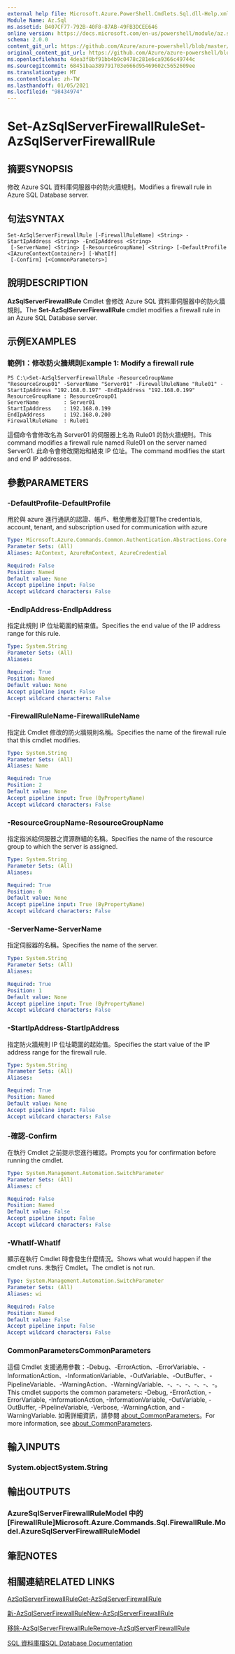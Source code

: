 ```yaml
---
external help file: Microsoft.Azure.PowerShell.Cmdlets.Sql.dll-Help.xml
Module Name: Az.Sql
ms.assetid: B407CF77-792B-40F8-87AB-49FB3DCEE646
online version: https://docs.microsoft.com/en-us/powershell/module/az.sql/set-azsqlserverfirewallrule
schema: 2.0.0
content_git_url: https://github.com/Azure/azure-powershell/blob/master/src/Sql/Sql/help/Set-AzSqlServerFirewallRule.md
original_content_git_url: https://github.com/Azure/azure-powershell/blob/master/src/Sql/Sql/help/Set-AzSqlServerFirewallRule.md
ms.openlocfilehash: 4dea3f8bf91bb4b9c0478c281e6ca9366c49744c
ms.sourcegitcommit: 68451baa389791703e666d95469602c5652609ee
ms.translationtype: MT
ms.contentlocale: zh-TW
ms.lasthandoff: 01/05/2021
ms.locfileid: "98434974"
---
```

# <span data-ttu-id="abb8a-101">Set-AzSqlServerFirewallRule</span><span class="sxs-lookup"><span data-stu-id="abb8a-101">Set-AzSqlServerFirewallRule</span></span>

## <span data-ttu-id="abb8a-102">摘要</span><span class="sxs-lookup"><span data-stu-id="abb8a-102">SYNOPSIS</span></span>
<span data-ttu-id="abb8a-103">修改 Azure SQL 資料庫伺服器中的防火牆規則。</span><span class="sxs-lookup"><span data-stu-id="abb8a-103">Modifies a firewall rule in Azure SQL Database server.</span></span>

## <span data-ttu-id="abb8a-104">句法</span><span class="sxs-lookup"><span data-stu-id="abb8a-104">SYNTAX</span></span>

```
Set-AzSqlServerFirewallRule [-FirewallRuleName] <String> -StartIpAddress <String> -EndIpAddress <String>
 [-ServerName] <String> [-ResourceGroupName] <String> [-DefaultProfile <IAzureContextContainer>] [-WhatIf]
 [-Confirm] [<CommonParameters>]
```

## <span data-ttu-id="abb8a-105">說明</span><span class="sxs-lookup"><span data-stu-id="abb8a-105">DESCRIPTION</span></span>
<span data-ttu-id="abb8a-106">**AzSqlServerFirewallRule** Cmdlet 會修改 Azure SQL 資料庫伺服器中的防火牆規則。</span><span class="sxs-lookup"><span data-stu-id="abb8a-106">The **Set-AzSqlServerFirewallRule** cmdlet modifies a firewall rule in an Azure SQL Database server.</span></span>

## <span data-ttu-id="abb8a-107">示例</span><span class="sxs-lookup"><span data-stu-id="abb8a-107">EXAMPLES</span></span>

### <span data-ttu-id="abb8a-108">範例1：修改防火牆規則</span><span class="sxs-lookup"><span data-stu-id="abb8a-108">Example 1: Modify a firewall rule</span></span>
```
PS C:\>Set-AzSqlServerFirewallRule -ResourceGroupName "ResourceGroup01" -ServerName "Server01" -FirewallRuleName "Rule01" -StartIpAddress "192.168.0.197" -EndIpAddress "192.168.0.199"
ResourceGroupName : ResourceGroup01
ServerName        : Server01
StartIpAddress    : 192.168.0.199
EndIpAddress      : 192.168.0.200
FirewallRuleName  : Rule01
```

<span data-ttu-id="abb8a-109">這個命令會修改名為 Server01 的伺服器上名為 Rule01 的防火牆規則。</span><span class="sxs-lookup"><span data-stu-id="abb8a-109">This command modifies a firewall rule named Rule01 on the server named Server01.</span></span>
<span data-ttu-id="abb8a-110">此命令會修改開始和結束 IP 位址。</span><span class="sxs-lookup"><span data-stu-id="abb8a-110">The command modifies the start and end IP addresses.</span></span>

## <span data-ttu-id="abb8a-111">參數</span><span class="sxs-lookup"><span data-stu-id="abb8a-111">PARAMETERS</span></span>

### <span data-ttu-id="abb8a-112">-DefaultProfile</span><span class="sxs-lookup"><span data-stu-id="abb8a-112">-DefaultProfile</span></span>
<span data-ttu-id="abb8a-113">用於與 azure 進行通訊的認證、帳戶、租使用者及訂閱</span><span class="sxs-lookup"><span data-stu-id="abb8a-113">The credentials, account, tenant, and subscription used for communication with azure</span></span>

```yaml
Type: Microsoft.Azure.Commands.Common.Authentication.Abstractions.Core.IAzureContextContainer
Parameter Sets: (All)
Aliases: AzContext, AzureRmContext, AzureCredential

Required: False
Position: Named
Default value: None
Accept pipeline input: False
Accept wildcard characters: False
```

### <span data-ttu-id="abb8a-114">-EndIpAddress</span><span class="sxs-lookup"><span data-stu-id="abb8a-114">-EndIpAddress</span></span>
<span data-ttu-id="abb8a-115">指定此規則 IP 位址範圍的結束值。</span><span class="sxs-lookup"><span data-stu-id="abb8a-115">Specifies the end value of the IP address range for this rule.</span></span>

```yaml
Type: System.String
Parameter Sets: (All)
Aliases:

Required: True
Position: Named
Default value: None
Accept pipeline input: False
Accept wildcard characters: False
```

### <span data-ttu-id="abb8a-116">-FirewallRuleName</span><span class="sxs-lookup"><span data-stu-id="abb8a-116">-FirewallRuleName</span></span>
<span data-ttu-id="abb8a-117">指定此 Cmdlet 修改的防火牆規則名稱。</span><span class="sxs-lookup"><span data-stu-id="abb8a-117">Specifies the name of the firewall rule that this cmdlet modifies.</span></span>

```yaml
Type: System.String
Parameter Sets: (All)
Aliases: Name

Required: True
Position: 2
Default value: None
Accept pipeline input: True (ByPropertyName)
Accept wildcard characters: False
```

### <span data-ttu-id="abb8a-118">-ResourceGroupName</span><span class="sxs-lookup"><span data-stu-id="abb8a-118">-ResourceGroupName</span></span>
<span data-ttu-id="abb8a-119">指定指派給伺服器之資源群組的名稱。</span><span class="sxs-lookup"><span data-stu-id="abb8a-119">Specifies the name of the resource group to which the server is assigned.</span></span>

```yaml
Type: System.String
Parameter Sets: (All)
Aliases:

Required: True
Position: 0
Default value: None
Accept pipeline input: True (ByPropertyName)
Accept wildcard characters: False
```

### <span data-ttu-id="abb8a-120">-ServerName</span><span class="sxs-lookup"><span data-stu-id="abb8a-120">-ServerName</span></span>
<span data-ttu-id="abb8a-121">指定伺服器的名稱。</span><span class="sxs-lookup"><span data-stu-id="abb8a-121">Specifies the name of the server.</span></span>

```yaml
Type: System.String
Parameter Sets: (All)
Aliases:

Required: True
Position: 1
Default value: None
Accept pipeline input: True (ByPropertyName)
Accept wildcard characters: False
```

### <span data-ttu-id="abb8a-122">-StartIpAddress</span><span class="sxs-lookup"><span data-stu-id="abb8a-122">-StartIpAddress</span></span>
<span data-ttu-id="abb8a-123">指定防火牆規則 IP 位址範圍的起始值。</span><span class="sxs-lookup"><span data-stu-id="abb8a-123">Specifies the start value of the IP address range for the firewall rule.</span></span>

```yaml
Type: System.String
Parameter Sets: (All)
Aliases:

Required: True
Position: Named
Default value: None
Accept pipeline input: False
Accept wildcard characters: False
```

### <span data-ttu-id="abb8a-124">-確認</span><span class="sxs-lookup"><span data-stu-id="abb8a-124">-Confirm</span></span>
<span data-ttu-id="abb8a-125">在執行 Cmdlet 之前提示您進行確認。</span><span class="sxs-lookup"><span data-stu-id="abb8a-125">Prompts you for confirmation before running the cmdlet.</span></span>

```yaml
Type: System.Management.Automation.SwitchParameter
Parameter Sets: (All)
Aliases: cf

Required: False
Position: Named
Default value: False
Accept pipeline input: False
Accept wildcard characters: False
```

### <span data-ttu-id="abb8a-126">-WhatIf</span><span class="sxs-lookup"><span data-stu-id="abb8a-126">-WhatIf</span></span>
<span data-ttu-id="abb8a-127">顯示在執行 Cmdlet 時會發生什麼情況。</span><span class="sxs-lookup"><span data-stu-id="abb8a-127">Shows what would happen if the cmdlet runs.</span></span>
<span data-ttu-id="abb8a-128">未執行 Cmdlet。</span><span class="sxs-lookup"><span data-stu-id="abb8a-128">The cmdlet is not run.</span></span>

```yaml
Type: System.Management.Automation.SwitchParameter
Parameter Sets: (All)
Aliases: wi

Required: False
Position: Named
Default value: False
Accept pipeline input: False
Accept wildcard characters: False
```

### <span data-ttu-id="abb8a-129">CommonParameters</span><span class="sxs-lookup"><span data-stu-id="abb8a-129">CommonParameters</span></span>
<span data-ttu-id="abb8a-130">這個 Cmdlet 支援通用參數：-Debug、-ErrorAction、-ErrorVariable、-InformationAction、-InformationVariable、-OutVariable、-OutBuffer、-PipelineVariable、-WarningAction、-WarningVariable、-、-、-、-、-、-。</span><span class="sxs-lookup"><span data-stu-id="abb8a-130">This cmdlet supports the common parameters: -Debug, -ErrorAction, -ErrorVariable, -InformationAction, -InformationVariable, -OutVariable, -OutBuffer, -PipelineVariable, -Verbose, -WarningAction, and -WarningVariable.</span></span> <span data-ttu-id="abb8a-131">如需詳細資訊，請參閱 [about_CommonParameters](http://go.microsoft.com/fwlink/?LinkID=113216)。</span><span class="sxs-lookup"><span data-stu-id="abb8a-131">For more information, see [about_CommonParameters](http://go.microsoft.com/fwlink/?LinkID=113216).</span></span>

## <span data-ttu-id="abb8a-132">輸入</span><span class="sxs-lookup"><span data-stu-id="abb8a-132">INPUTS</span></span>

### <span data-ttu-id="abb8a-133">System.object</span><span class="sxs-lookup"><span data-stu-id="abb8a-133">System.String</span></span>

## <span data-ttu-id="abb8a-134">輸出</span><span class="sxs-lookup"><span data-stu-id="abb8a-134">OUTPUTS</span></span>

### <span data-ttu-id="abb8a-135">AzureSqlServerFirewallRuleModel 中的 [FirewallRule]</span><span class="sxs-lookup"><span data-stu-id="abb8a-135">Microsoft.Azure.Commands.Sql.FirewallRule.Model.AzureSqlServerFirewallRuleModel</span></span>

## <span data-ttu-id="abb8a-136">筆記</span><span class="sxs-lookup"><span data-stu-id="abb8a-136">NOTES</span></span>

## <span data-ttu-id="abb8a-137">相關連結</span><span class="sxs-lookup"><span data-stu-id="abb8a-137">RELATED LINKS</span></span>

[<span data-ttu-id="abb8a-138">AzSqlServerFirewallRule</span><span class="sxs-lookup"><span data-stu-id="abb8a-138">Get-AzSqlServerFirewallRule</span></span>](./Get-AzSqlServerFirewallRule.md)

[<span data-ttu-id="abb8a-139">新-AzSqlServerFirewallRule</span><span class="sxs-lookup"><span data-stu-id="abb8a-139">New-AzSqlServerFirewallRule</span></span>](./New-AzSqlServerFirewallRule.md)

[<span data-ttu-id="abb8a-140">移除-AzSqlServerFirewallRule</span><span class="sxs-lookup"><span data-stu-id="abb8a-140">Remove-AzSqlServerFirewallRule</span></span>](./Remove-AzSqlServerFirewallRule.md)

[<span data-ttu-id="abb8a-141">SQL 資料庫檔</span><span class="sxs-lookup"><span data-stu-id="abb8a-141">SQL Database Documentation</span></span>](https://docs.microsoft.com/azure/sql-database/)


